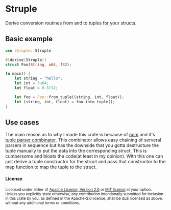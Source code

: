 Struple
=======

Derive conversion routines from and to tuples for your structs.

## Basic example

```rust
use struple::Struple

#[derive(Struple)]
struct Foo(String, u64, f32);

fn main() {
    let string = "hello";
    let int = 3u64;
    let float = 0.5f32;

    let foo = Foo::from_tuple((string, int, float));
    let (string, int, float) = foo.into_tuple(); 
}
```

## Use cases

The main reason as to why I made this crate is because of [nom](https://github.com/Geal/nom) and it's [tuple parser combinator](https://docs.rs/nom/5/nom/sequence/fn.tuple.html). This combinator allows easy chaining of serveral parsers in sequence but has the downside that you gotta destructure the tuple manually to put the data into the corresponding struct. This is cumbersome and bloats the code(at least in my opinion). With this one can just derive a tuple constructor for the struct and pass that constructor to the map function to map the tuple to the struct.

#### License

<sup>
Licensed under either of <a href="LICENSE-APACHE">Apache License, Version
2.0</a> or <a href="LICENSE-MIT">MIT license</a> at your option.
</sup>

<br>

<sub>
Unless you explicitly state otherwise, any contribution intentionally submitted
for inclusion in this crate by you, as defined in the Apache-2.0 license, shall
be dual licensed as above, without any additional terms or conditions.
</sub>
